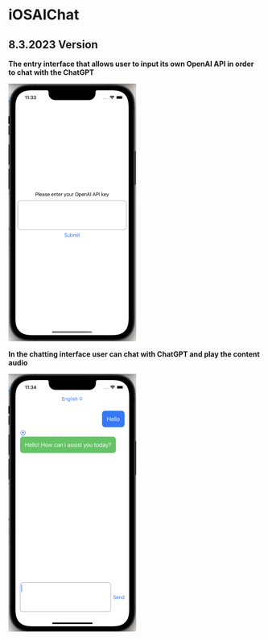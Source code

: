 # iOSAIChat

## 8.3.2023 Version

**The entry interface that allows user to input its own OpenAI API in order to chat with the ChatGPT** 

<img src="https://github.com/Adl3rAi/iOSAIChat/blob/main/images/1apikeyinput.png" alt="1apikeyinput" style="zoom:50%;" />

**In the chatting interface user can chat with ChatGPT and play the content audio**

<img src="https://github.com/Adl3rAi/iOSAIChat/blob/main/images/2aichat.png" alt="2aichat" style="zoom:50%;" />
